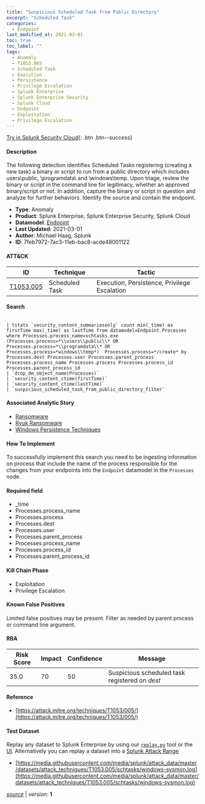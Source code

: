 ```yaml
---
title: "Suspicious Scheduled Task from Public Directory"
excerpt: "Scheduled Task"
categories:
  - Endpoint
last_modified_at: 2021-03-01
toc: true
toc_label: ""
tags:
  - Anomaly
  - T1053.005
  - Scheduled Task
  - Execution
  - Persistence
  - Privilege Escalation
  - Splunk Enterprise
  - Splunk Enterprise Security
  - Splunk Cloud
  - Endpoint
  - Exploitation
  - Privilege Escalation
---
```




[Try in Splunk Security Cloud](https://www.splunk.com/en_us/cyber-security.html){: .btn .btn--success}

#### Description

The following detection identifies Scheduled Tasks registering (creating a new task) a binary or script to run from a public directory which includes users\public, \programdata\ and \windows\temp. Upon triage, review the binary or script in the command line for legitimacy, whether an approved binary/script or not. In addition, capture the binary or script in question and analyze for further behaviors. Identify the source and contain the endpoint.

- **Type**: Anomaly
- **Product**: Splunk Enterprise, Splunk Enterprise Security, Splunk Cloud
- **Datamodel**: [Endpoint](https://docs.splunk.com/Documentation/CIM/latest/User/Endpoint)
- **Last Updated**: 2021-03-01
- **Author**: Michael Haag, Splunk
- **ID**: 7feb7972-7ac3-11eb-bac8-acde48001122


#### ATT&CK

| ID          | Technique   | Tactic       |
| ----------- | ----------- |--------------|
| [T1053.005](https://attack.mitre.org/techniques/T1053/005/) | Scheduled Task | Execution, Persistence, Privilege Escalation |


#### Search

```

| tstats `security_content_summariesonly` count min(_time) as firstTime max(_time) as lastTime from datamodel=Endpoint.Processes where Processes.process_name=schtasks.exe (Processes.process=*\\users\\public\\* OR Processes.process=*\\programdata\\* OR Processes.process=*windows\\temp*)  Processes.process=*/create* by Processes.dest Processes.user Processes.parent_process Processes.process_name Processes.process Processes.process_id Processes.parent_process_id 
| `drop_dm_object_name(Processes)` 
| `security_content_ctime(firstTime)`
| `security_content_ctime(lastTime)`
| `suspicious_scheduled_task_from_public_directory_filter`
```

#### Associated Analytic Story
* [Ransomware](/stories/ransomware)
* [Ryuk Ransomware](/stories/ryuk_ransomware)
* [Windows Persistence Techniques](/stories/windows_persistence_techniques)


#### How To Implement
To successfully implement this search you need to be ingesting information on process that include the name of the process responsible for the changes from your endpoints into the `Endpoint` datamodel in the `Processes` node.

#### Required field
* _time
* Processes.process_name
* Processes.process
* Processes.dest
* Processes.user
* Processes.parent_process
* Processes.process_name
* Processes.process_id
* Processes.parent_process_id


#### Kill Chain Phase
* Exploitation
* Privilege Escalation


#### Known False Positives
Limited false positives may be present. Filter as needed by parent process or command line argument.



#### RBA

| Risk Score  | Impact      | Confidence   | Message      |
| ----------- | ----------- |--------------|--------------|
| 35.0 | 70 | 50 | Suspicious scheduled task registered on $dest$ |



#### Reference

* [https://attack.mitre.org/techniques/T1053/005/](https://attack.mitre.org/techniques/T1053/005/)



#### Test Dataset
Replay any dataset to Splunk Enterprise by using our [`replay.py`](https://github.com/splunk/attack_data#using-replaypy) tool or the [UI](https://github.com/splunk/attack_data#using-ui).
Alternatively you can replay a dataset into a [Splunk Attack Range](https://github.com/splunk/attack_range#replay-dumps-into-attack-range-splunk-server)

* [https://media.githubusercontent.com/media/splunk/attack_data/master/datasets/attack_techniques/T1053.005/schtasks/windows-sysmon.log](https://media.githubusercontent.com/media/splunk/attack_data/master/datasets/attack_techniques/T1053.005/schtasks/windows-sysmon.log)



[*source*](https://github.com/splunk/security_content/tree/develop/detections/endpoint/suspicious_scheduled_task_from_public_directory.yml) \| *version*: **1**